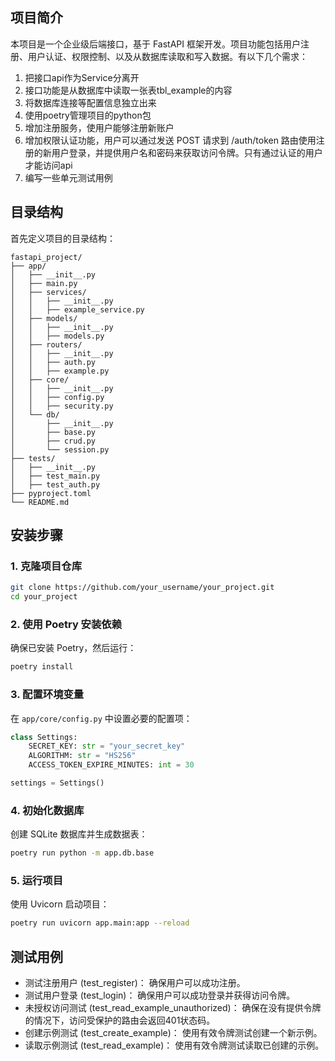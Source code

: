 ## 项目简介

本项目是一个企业级后端接口，基于 FastAPI 框架开发。项目功能包括用户注册、用户认证、权限控制、以及从数据库读取和写入数据。有以下几个需求：

1. 把接口api作为Service分离开 
2. 接口功能是从数据库中读取一张表tbl_example的内容 
3. 将数据库连接等配置信息独立出来 
4. 使用poetry管理项目的python包 
5. 增加注册服务，使用户能够注册新账户
6. 增加权限认证功能，用户可以通过发送 POST 请求到 /auth/token 路由使用注册的新用户登录，并提供用户名和密码来获取访问令牌。只有通过认证的用户才能访问api 
7. 编写一些单元测试用例



## 目录结构
首先定义项目的目录结构：

```
fastapi_project/
├── app/
│   ├── __init__.py
│   ├── main.py
│   ├── services/
│   │   ├── __init__.py
│   │   ├── example_service.py
│   ├── models/
│   │   ├── __init__.py
│   │   ├── models.py
│   ├── routers/
│   │   ├── __init__.py
│   │   ├── auth.py
│   │   ├── example.py
│   ├── core/
│   │   ├── __init__.py
│   │   ├── config.py
│   │   ├── security.py
│   └── db/
│       ├── __init__.py
│       ├── base.py
│       ├── crud.py
│       └── session.py
├── tests/
│   ├── __init__.py
│   ├── test_main.py
│   ├── test_auth.py
├── pyproject.toml
└── README.md
```

## 安装步骤

### 1. 克隆项目仓库

``` bash
git clone https://github.com/your_username/your_project.git
cd your_project
```

### 2. 使用 Poetry 安装依赖

确保已安装 Poetry，然后运行：

``` bash
poetry install
```

### 3. 配置环境变量

在 `app/core/config.py` 中设置必要的配置项：

``` python
class Settings:
    SECRET_KEY: str = "your_secret_key"
    ALGORITHM: str = "HS256"
    ACCESS_TOKEN_EXPIRE_MINUTES: int = 30

settings = Settings()
```

### 4. 初始化数据库

创建 SQLite 数据库并生成数据表：

``` bash
poetry run python -m app.db.base
```

### 5. 运行项目

使用 Uvicorn 启动项目：

``` bash
poetry run uvicorn app.main:app --reload
```

## 测试用例

- 测试注册用户 (test_register)： 确保用户可以成功注册。
- 测试用户登录 (test_login)： 确保用户可以成功登录并获得访问令牌。
- 未授权访问测试 (test_read_example_unauthorized)： 确保在没有提供令牌的情况下，访问受保护的路由会返回401状态码。
- 创建示例测试 (test_create_example)： 使用有效令牌测试创建一个新示例。
- 读取示例测试 (test_read_example)： 使用有效令牌测试读取已创建的示例。